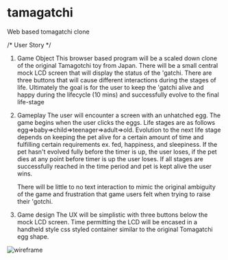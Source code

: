 # tamagatchi
Web based tomagatchi clone

/* User Story */

1. Game Object
    This browser based program will be a scaled down clone of the original Tamagotchi toy from Japan. There will be a small central mock LCD screen that will display the status of the 'gatchi. There are three buttons that will cause different interactions during the stages of life. Ultimately the goal is for the user to keep the 'gatchi alive and happy during the lifecycle (10 mins) and successfully evolve to the final life-stage

2. Gameplay
    The user will encounter a screen with an unhatched egg. The game begins when the user clicks the eggs. Life stages are as follows egg=>baby=>child=>teenager=>adult=>old. Evolution to the next life stage depends on keeping the pet alive for a certain amount of time and fulfilling certain requirements ex. fed, happiness, and sleepiness. If the pet hasn't evolved fully before the timer is up, the user loses, if the pet dies at any point before timer is up the user loses. If all stages are successfully reached in the time period and pet is kept alive the user wins.

    There will be little to no text interaction to mimic the original ambiguity of the game and frustration that game users felt when trying to raise their 'gotchi.

3. Game design
    The UX will be simplistic with three buttons below the mock LCD screen. Time permitting the LCD will be encased in a handheld style css styled container similar to the original Tomagatchi egg shape.


![wireframe](https://github.com/DoctorZulu/tomagatchi/blob/main/styles/Media/Tomagatchi%20-%20Window.png)